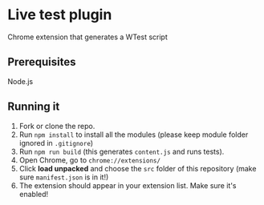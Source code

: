 # Live test plugin
Chrome extension that generates a WTest script

## Prerequisites

Node.js

## Running it

1. Fork or clone the repo.
2. Run `npm install` to install all the modules (please keep module folder ignored in `.gitignore`)
3. Run `npm run build` (this generates `content.js` and runs tests).
2. Open Chrome, go to `chrome://extensions/`
3. Click **load unpacked** and choose the `src` folder of this repository (make sure `manifest.json` is in it!)
4. The extension should appear in your extension list. Make sure it's enabled!
